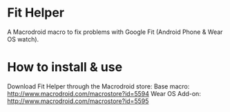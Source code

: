 # Fit Helper
A Macrodroid macro to fix problems with Google Fit (Android Phone &amp; Wear OS watch).

# How to install &amp; use
Download Fit Helper through the Macrodroid store:
Base macro:     http://www.macrodroid.com/macrostore?id=5594
Wear OS Add-on: http://www.macrodroid.com/macrostore?id=5595